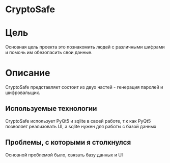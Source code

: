 # CryptoSafe

# Цель
Основная цель проекта это познакомить людей с различными шифрами и помочь им обезопасить свои данные. 

# Описание
CryptoSafe представляет состоит из двух частей - генерация паролей и шифровальщик.
## Используемые технологии
CryptoSafe использует PyQt5 и sqlite в своей работе, т.к как PyQt5 позволяет реализовать UI, а sqlite нужен для работы с базой данных
## Проблемы, с которыми я столкнулся
Основной проблемой было, связать базу данных и UI
